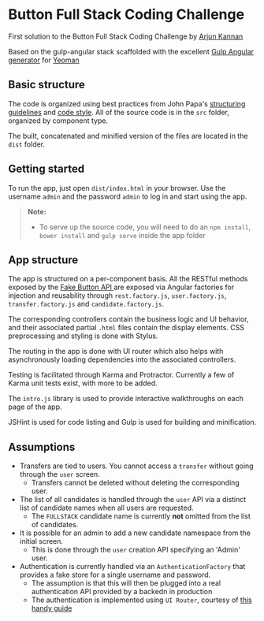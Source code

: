 Button Full Stack Coding Challenge
============================


First solution to the Button Full Stack Coding Challenge by [Arjun Kannan][0]

Based on the gulp-angular stack scaffolded with the excellent [Gulp Angular generator][1] for [Yeoman][2]

Basic structure
-------------
The code is organized using best practices from John Papa's [structuring guidelines][3] and [code style][4]. All of the source code is in the ```src``` folder, organized by component type.

The built, concatenated and minified version of the files are located in the ```dist``` folder. 

Getting started
-------------
To run the app, just open ```dist/index.html``` in your browser. Use the username ```admin``` and the password ```admin``` to log in and start using the app.

> **Note:**
> - To serve up the source code, you will need to do an ```npm install```, ```bower install``` and ```gulp serve``` inside the app folder

App structure
-------------
The app is structured on a per-component basis.  All the RESTful methods exposed by the [Fake Button API ][5] are exposed via Angular factories for injection and reusability through ```rest.factory.js```, ```user.factory.js```, ```transfer.factory.js``` and ```candidate.factory.js```. 

The corresponding controllers contain the business logic and UI behavior, and their associated partial ```.html``` files contain the display elements. CSS preprocessing and styling is done with Stylus.

The routing in the app is done with UI router which also helps with asynchronously loading dependencies into the associated controllers. 

Testing is facilitated through Karma and Protractor. Currently a few of Karma unit tests exist, with more to be added.

The ```intro.js``` library is used to provide interactive walkthroughs on each page of the app.

JSHint is used for code listing and Gulp is used for building and minification.

Assumptions
-------------

 - Transfers are tied to users. You cannot access a ```transfer``` without going through the ```user``` screen.
	 -  Transfers cannot be deleted without deleting the corresponding user.
 - The list of all candidates is handled through the ```user``` API via a distinct list of candidate names when all users are requested. 
	 - The ```FULLSTACK``` candidate name is currently **not** omitted from the list of candidates.
 - It is possible for an admin to add a new candidate namespace from the initial screen. 
	 - This is done through the ```user``` creation API specifying an 'Admin' user.
 - Authentication is currently handled via an ```AuthenticationFactory``` that provides a fake store for a single username and password.
	 - The assumption is that this will then be plugged into a real authentication API provided by a backedn in production
	 - The authentication is implemented using ```UI Router```, courtesy of [this handy guide][6]


 [0]: https://github.com/arjshiv/
  [1]: https://github.com/Swiip/generator-gulp-angular
  [2]: http://yeoman.io
  [3]: http://www.johnpapa.net/angular-app-structuring-guidelines/
  [4]: https://github.com/johnpapa/angular-styleguide
  [5]: http://fake-button.herokuapp.com/docs/index.html
  [6]: http://www.seanmarchetti.com/authentication_with_angularui_router.html
  [7]: http://bramp.github.io/js-sequence-diagrams/
  [8]: http://adrai.github.io/flowchart.js/
